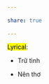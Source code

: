 ---  
share: true  
---  
<mark class="hltr-pink-lace">Lyrical</mark>:  
- Trữ tình  
- Nên thơ